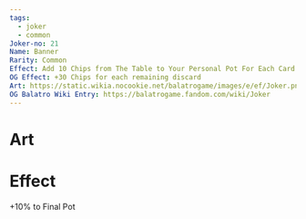 ```yaml
---
tags:
  - joker
  - common
Joker-no: 21
Name: Banner
Rarity: Common
Effect: Add 10 Chips from The Table to Your Personal Pot For Each Card you Draw
OG Effect: +30 Chips for each remaining discard
Art: https://static.wikia.nocookie.net/balatrogame/images/e/ef/Joker.png/revision/latest?cb=20230925003651
OG Balatro Wiki Entry: https://balatrogame.fandom.com/wiki/Joker
---
```

# Art
# Effect
+10% to Final Pot